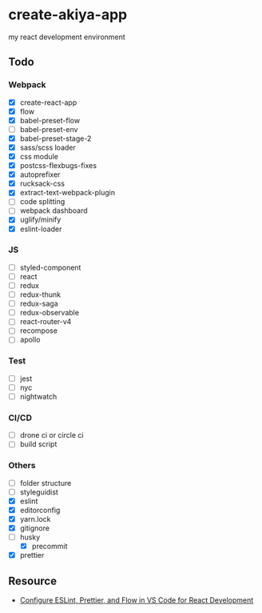 # create-akiya-app
my react development environment

## Todo
### Webpack
- [x] create-react-app
- [x] flow
- [x] babel-preset-flow
- [ ] babel-preset-env
- [x] babel-preset-stage-2
- [x] sass/scss loader
- [x] css module
- [x] postcss-flexbugs-fixes
- [x] autoprefixer
- [x] rucksack-css
- [x] extract-text-webpack-plugin
- [ ] code splitting
- [ ] webpack dashboard
- [x] uglify/minify
- [x] eslint-loader

### JS
- [ ] styled-component
- [ ] react
- [ ] redux
- [ ] redux-thunk
- [ ] redux-saga
- [ ] redux-observable
- [ ] react-router-v4
- [ ] recompose
- [ ] apollo

### Test
- [ ] jest
- [ ] nyc
- [ ] nightwatch

### CI/CD
- [ ] drone ci or circle ci
- [ ] build script

### Others
- [ ] folder structure
- [ ] styleguidist
- [x] eslint
- [x] editorconfig
- [x] yarn.lock
- [x] gitignore
- [ ] husky
  - [x] precommit
- [x] prettier

## Resource
- [Configure ESLint, Prettier, and Flow in VS Code for React Development](https://hackernoon.com/configure-eslint-prettier-and-flow-in-vs-code-for-react-development-c9d95db07213)
